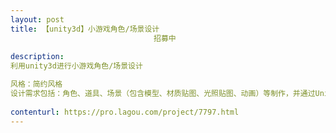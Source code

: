```yaml
---                
layout: post       
title: 【unity3d】小游戏角色/场景设计
                                招募中
           
description: 
利用unity3d进行小游戏角色/场景设计

风格：简约风格
设计需求包括：角色、道具、场景（包含模型、材质贴图、光照贴图、动画）等制作，并通过Unity导出美术素材包以供LayaAir/Egret开发者使用
     
contenturl: https://pro.lagou.com/project/7797.html      
---                 
```

